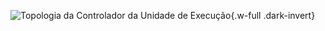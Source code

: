 ![Topologia da Controlador da Unidade de Execução](/images/reference/components/module_alu_controller.drawio.svg){.w-full .dark-invert}
